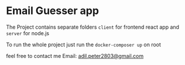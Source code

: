 # Email Guesser app

The Project contains separate folders `client` for frontend react app and `server` for node.js

To run the whole project just run the `docker-composer up` on root

feel free to contact me
Email: adil.peter2803@gmail.com